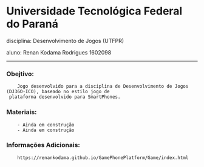 
<h1>Universidade Tecnológica Federal do Paraná</h1>

<b2>disciplina: Desenvolvimento de Jogos (UTFPR)</b2>

<b3>aluno: Renan Kodama Rodrigues 1602098</b3>    

-----------------------------------------------------

    
   
   
<h3>Obejtivo:</h3>

        Jogo desenvolvido para a disciplina de Desenvolvimento de Jogos (DJ36O-ICO), baseado no estilo jogo de 
     plataforma desenvolvido para SmartPhones.
    
    
    
<h3>Materiais:</h3>

        - Ainda em construção
        - Ainda em construção
  
  

<h3>Informações Adicionais:</h3>

        https://renankodama.github.io/GamePhonePlatform/Game/index.html
